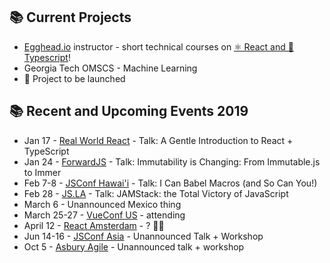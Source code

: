## 📚 Current Projects

- [Egghead.io](https://egghead.io/) instructor - short technical courses on [⚛️ React and 📜 Typescript](https://egghead.io/courses/design-systems-with-react-and-typescript-in-storybook)!
- Georgia Tech OMSCS - Machine Learning
- 🌟 Project to be launched

## 📚 Recent and Upcoming Events 2019

- Jan 17 - [Real World React](https://www.meetup.com/Real-World-React/events/256448268/) - Talk: A Gentle Introduction to React + TypeScript
- Jan 24 - [ForwardJS](https://forwardjs.com/) - Talk: Immutability is Changing: From Immutable.js to Immer
- Feb 7-8 - [JSConf Hawai'i](https://www.jsconfhi.com/) - Talk:
  I Can Babel Macros (and So Can You!)
- Feb 28 - [JS.LA](https://js.la/) - Talk: JAMStack: the Total Victory of JavaScript
- March 6 - Unannounced Mexico thing
- March 25-27 - [VueConf US](http://vueconf.us/) - attending
- April 12 - [React Amsterdam](https://react.amsterdam/) - ? 🙏🏼
- Jun 14-16 - [JSConf Asia](https://2019.jsconf.asia/) - Unannounced Talk + Workshop
- Oct 5 - [Asbury Agile](http://www.asburyagile.com/) - Unannounced talk + workshop
